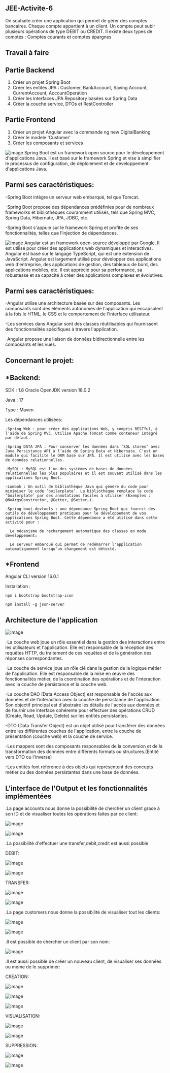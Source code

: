 JEE-Activite-6
-
On souhaite créer une application qui permet de gérer des comptes bancaires. Chaque compte appartient à un client. 
Un compte peut subir plusieurs opérations de type DEBIT ou CREDIT. Il existe deux types de comptes : Comptes courants et comptes épargnes

Travail à faire
-
Partie Backend
-
1. Créer un projet Spring Boot
2. Créer les entités JPA : Customer, BankAccount, Saving Account, CurrentAccount, AccountOperation
3. Créer les interfaces JPA Repository basées sur Spring Data
4. Créer la couche service, DTOs et RestController

Partie Frontend
-
1. Créer un projet Angular avec la commande ng new DigitalBanking
2. Créer le modele 'Customer' 
3. Créer les composants et services


![image](https://github.com/Moujoudrana/Atelier5_JEE_FinalProjectDigitalBanking/assets/93864104/9a8bf6c6-cde8-4833-9c9f-a637eb89d7da)
Spring Boot est un framework open source pour le développement d'applications Java.
Il est basé sur le framework Spring et vise à simplifier le processus de configuration, de déploiement et de développement d'applications Java.

Parmi ses caractéristiques:
-
  -Spring Boot intègre un serveur web embarqué, tel que Tomcat.
  
  -Spring Boot propose des dépendances prédéfinies pour de nombreux frameworks et bibliothèques couramment utilisés, tels que Spring MVC, Spring Data, Hibernate, JPA, JDBC, etc.
  
  -Spring Boot s'appuie sur le framework Spring et profite de ses fonctionnalités, telles que l'injection de dépendances.

![image](https://github.com/Moujoudrana/Atelier5_JEE_FinalProjectDigitalBanking/assets/93864104/9d7f0aba-f5d3-4d2f-a058-5bb5b20633d1)
Angular est un framework open-source développé par Google. Il est utilisé pour créer des applications web dynamiques et interactives. Angular est basé sur le langage TypeScript, qui est une extension de JavaScript.
Angular est largement utilisé pour développer des applications web d'entreprise, des applications de gestion, des tableaux de bord, des applications mobiles, etc. Il est apprécié pour sa performance, sa robustesse et sa capacité à créer des applications complexes et évolutives.

Parmi ses caractéristiques:
-
  -Angular utilise une architecture basée sur des composants. Les composants sont des éléments autonomes de l'application qui encapsulent à la fois le HTML, le CSS et le comportement de l'interface utilisateur.
  
  -Les services dans Angular sont des classes réutilisables qui fournissent des fonctionnalités spécifiques à travers l'application.
  
  -Angular propose une liaison de données bidirectionnelle entre les composants et les vues.
  
Concernant le projet:
-
*Backend:
-
SDK : 1.8 Oracle OpenJDK version 18.0.2

Java : 17

Type : Maven

Les dépendances utilisées:

    -Spring Web : pour créer des applications Web, y compris RESTful, à l'aide de Spring MVC. Utilise Apache Tomcat comme conteneur intégré par défaut.

    -Spring DATA JPA : Pour conserver les données dans ‘SQL stores‘ avec Java Persistance API à l’aide de Spring Data et Hibernate. C'est un module qui facilite le ORM basé sur JPA. Il est utilisé avec les bases de données relationnelles.

    -MySQL : MySQL est l'un des systèmes de bases de données relationnelles les plus populaires et il est souvent utilisé dans les applications Spring Boot.

    -Lombok : Un outil de bibliothèque Java qui génère du code pour minimiser le code ‘boilerplate’. La bibliothèque remplace le code ‘boilerplate’ par des annotations faciles à utiliser (Exemples : @NoArgsConstructor, @Getter, @Setter…).

    -Spring-boot-devtools : une dépendance Spring Boot qui fournit des outils de développement pratiques pour le développement de vos applications Spring Boot. Cette dépendance a été utilisé dans cette activité pour :
    
      Le mécanisme de rechargement automatique des classes en mode développement;
      
      Le serveur embarqué qui permet de redémarrer l'application automatiquement lorsqu'un changement est détecté.

*Frontend
-
Angular CLI version 16.0.1

Installation :

    npm i bootstrap bootstrap-icon
    
    npm install -g json-server
    
    
Architecture de l'application
-

![image](https://github.com/Moujoudrana/Atelier5_JEE_FinalProjectDigitalBanking/assets/93864104/8d81c06f-487d-4289-8b6e-db47bcb494df)

-La couche web joue un rôle essentiel dans la gestion des interactions entre les utilisateurs et l'application. Elle est responsable de la réception des requêtes HTTP, du traitement de ces requêtes et de la génération des réponses correspondantes.

-La couche de service joue un rôle clé dans la gestion de la logique métier de l'application. Elle est responsable de la mise en œuvre des fonctionnalités métier, de la coordination des opérations et de l'interaction avec la couche de persistance et la couche web.

-La couche DAO (Data Access Object) est responsable de l'accès aux données et de l'interaction avec la couche de persistance de l'application. Son objectif principal est d'abstraire les détails de l'accès aux données et de fournir une interface cohérente pour effectuer des opérations CRUD (Create, Read, Update, Delete) sur les entités persistantes.

-DTO (Data Transfer Object) est un objet utilisé pour transférer des données entre les différentes couches de l'application, entre la couche de présentation (couche web) et la couche de service.

-Les mappers sont des composants responsables de la conversion et de la transformation des données entre différents formats ou structures.(Entité vers DTO ou l'inverse)

-Les entités font référence à des objets qui représentent des concepts métier ou des données persistantes dans une base de données.

L'interface de l'Output et les fonctionnalités implémentées
-

  .La page accounts nous donne la possibilité de chercher un client grace à son ID et de visualiser toutes les opérations faites par ce client:

![image](https://github.com/Moujoudrana/Atelier5_JEE_FinalProjectDigitalBanking/assets/93864104/2521776a-57dd-44ef-b310-7a6554c4abea)


![image](https://github.com/Moujoudrana/Atelier5_JEE_FinalProjectDigitalBanking/assets/93864104/6caac281-77e4-480d-9bdc-90b5b3ca4649)

  .La possibilité d'effectuer une transfer,debit,credit est aussi possible

  DEBIT:

![image](https://github.com/Moujoudrana/Atelier5_JEE_FinalProjectDigitalBanking/assets/93864104/25eebd2e-9d52-41b7-8e09-d70679c2e461)

![image](https://github.com/Moujoudrana/Atelier5_JEE_FinalProjectDigitalBanking/assets/93864104/33500a57-e15a-4f50-9f60-4e4604c2c987)

  TRANSFER:

![image](https://github.com/Moujoudrana/Atelier5_JEE_FinalProjectDigitalBanking/assets/93864104/62b2c55a-2455-4a66-9392-39392a20996d)

![image](https://github.com/Moujoudrana/Atelier5_JEE_FinalProjectDigitalBanking/assets/93864104/806d16ca-0257-47f5-aaca-888c08239c70)


  .La page customers nous donne la possibilité de visualiser tout les clients:

![image](https://github.com/Moujoudrana/Atelier5_JEE_FinalProjectDigitalBanking/assets/93864104/f6677905-112a-4901-bdea-5d1d5dccbc3e)

![image](https://github.com/Moujoudrana/Atelier5_JEE_FinalProjectDigitalBanking/assets/93864104/5eaee961-d3be-419d-8616-76f490a538e6)

  .Il est possible de chercher un client par son nom:

  ![image](https://github.com/Moujoudrana/Atelier5_JEE_FinalProjectDigitalBanking/assets/93864104/15503986-95b9-48cd-b072-8c37e53f35ad)

  .Il est aussi possible de créer un nouveau client, de visualiser ses données ou meme de le supprimer:

  CREATION:

  ![image](https://github.com/Moujoudrana/Atelier5_JEE_FinalProjectDigitalBanking/assets/93864104/82e3a291-5356-43ca-8f41-6eec1fc0cfd0)

  ![image](https://github.com/Moujoudrana/Atelier5_JEE_FinalProjectDigitalBanking/assets/93864104/faa717c8-78ed-4ebe-8a16-faa8c4d146f3)

  ![image](https://github.com/Moujoudrana/Atelier5_JEE_FinalProjectDigitalBanking/assets/93864104/d7252bf1-a2ac-43ef-9dc7-9b4c48f89fc0)

  VISUALISATION:

  ![image](https://github.com/Moujoudrana/Atelier5_JEE_FinalProjectDigitalBanking/assets/93864104/84b417d1-44aa-44c9-9ae8-626fefe9ed05)

  ![image](https://github.com/Moujoudrana/Atelier5_JEE_FinalProjectDigitalBanking/assets/93864104/47ba752d-d558-47b4-9f07-1e7b8b6968e9)

  SUPPRESSION:

![image](https://github.com/Moujoudrana/Atelier5_JEE_FinalProjectDigitalBanking/assets/93864104/fa8693da-e1ba-4f4d-a843-64021f4a5b1b)

![image](https://github.com/Moujoudrana/Atelier5_JEE_FinalProjectDigitalBanking/assets/93864104/66cef9b0-57b1-497a-80d3-27823e43f4f3)


  















